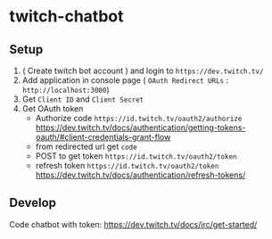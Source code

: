 # twitch-chatbot


## Setup
1. ( Create twitch bot account ) and login to `https://dev.twitch.tv/`
2. Add application in console page ( `OAuth Redirect URLs` : `http://localhost:3000`) 
3. Get `Client ID` and `Client Secret`
4. Get OAuth token
    - Authorize code `https://id.twitch.tv/oauth2/authorize` https://dev.twitch.tv/docs/authentication/getting-tokens-oauth/#client-credentials-grant-flow
    - from redirected url get `code`
    - POST to get token `https://id.twitch.tv/oauth2/token`
    - refresh token `https://id.twitch.tv/oauth2/token` https://dev.twitch.tv/docs/authentication/refresh-tokens/

## Develop 
Code chatbot with token: https://dev.twitch.tv/docs/irc/get-started/
